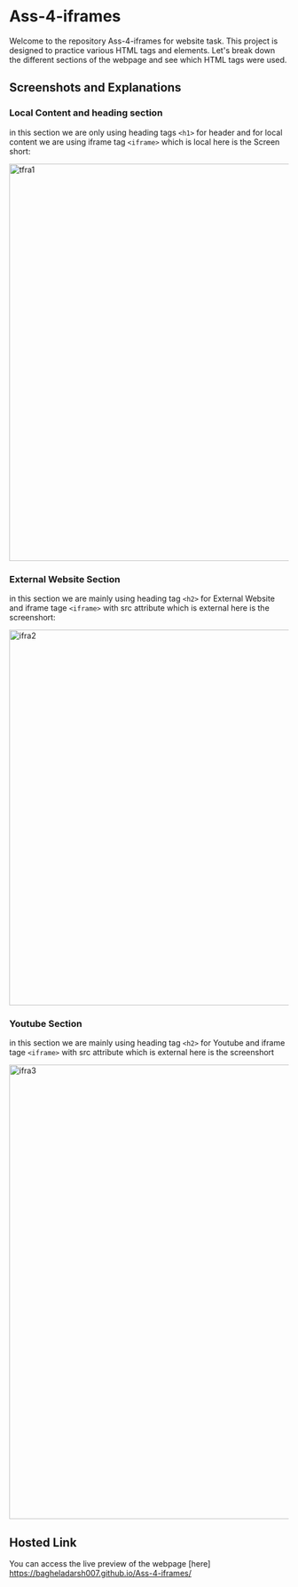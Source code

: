 # Ass-4-iframes
Welcome to the repository Ass-4-iframes for  website task. This project is designed to practice various HTML tags and elements. Let's break down the different sections of the webpage and see which HTML tags were used.

## Screenshots and Explanations
### Local Content and heading section
in this section we are only using heading tags `<h1>` for header and for local content we are using iframe tag `<iframe>` which is local here is the Screen short:

<img width="716" alt="tfra1" src="https://github.com/bagheladarsh007/Ass-4-iframes/assets/142333682/a619f396-ba9f-436f-b707-ed541bf69bb7">

### External Website Section
in this section we are mainly using heading tag `<h2>` for External Website and iframe tage `<iframe>` with src attribute which is external here is the screenshort: 

<img width="677" alt="ifra2" src="https://github.com/bagheladarsh007/Ass-4-iframes/assets/142333682/7d2642cb-366d-491e-84c1-d0afadc344bb">

### Youtube Section 
in this section we are mainly using heading tag `<h2>` for Youtube and iframe tage `<iframe>` with src attribute which is external here is the screenshort

<img width="819" alt="ifra3" src="https://github.com/bagheladarsh007/Ass-4-iframes/assets/142333682/fbf1eca7-1a0c-4744-9f27-9f83e3d4d9d3">

## Hosted Link

You can access the live preview of the webpage [here] https://bagheladarsh007.github.io/Ass-4-iframes/
